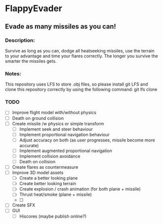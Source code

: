 # FlappyEvader
## Evade as many missiles as you can!

### Description:
Survive as long as you can, dodge all heatseeking missiles, use the terrain to your advantage and time your flares correctly.
The longer you survive the smarter the missiles gets.

### Notes:
This repository uses LFS to store .obj files, so please install git LFS and clone this repository correctly by using the following command:
git lfs clone <repo>

### TODO
- [ ] Improve flight model with/without physics
- [ ] Death on ground collision
- [ ] Create missile /w physics or simple transform
	- [ ] Implement seek and steer behaviour
	- [ ] Implement proportional navigation behaviour
	- [ ] Adjust accuracy on both (as user progresses, missile become more accurate)
	- [ ] Implement augmented proportional navigation
	- [ ] Implement collision avoidance
	- [ ] Death on collision
- [ ] Create flares as countermeasure
- [ ] Improve 3D model assets
	- [ ] Create a better looking plane
	- [ ] Create better looking terrain
	- [ ] Create explosion / crash animation (for both plane + missile)
	- [ ] Thrust heat/smoke (plane + missile)
	- [ ] 
- [ ] Create SFX
- [ ] GUI
	- [ ] Hiscores (maybe publish online?)